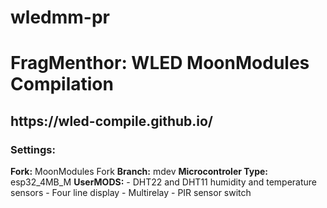 # wledmm-pr

<h1>FragMenthor: WLED MoonModules Compilation</h1>

<h2><b>https://wled-compile.github.io/</b></h2>
<h3>Settings:</h3>
<b>Fork:</b> MoonModules Fork
<b>Branch:</b> mdev
<b>Microcontroler Type:</b> esp32_4MB_M
<b>UserMODS:</b>
  - DHT22 and DHT11 humidity and temperature sensors
  - Four line display
  - Multirelay
  - PIR sensor switch
